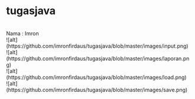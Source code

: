 # tugasjava
<br>
Nama : Imron
<br>
![alt](https://github.com/imronfirdaus/tugasjava/blob/master/images/input.png)
<br>
![alt](https://github.com/imronfirdaus/tugasjava/blob/master/images/laporan.png)
<br>
![alt](https://github.com/imronfirdaus/tugasjava/blob/master/images/load.png)
<br>
![alt](https://github.com/imronfirdaus/tugasjava/blob/master/images/save.png)
<br>
